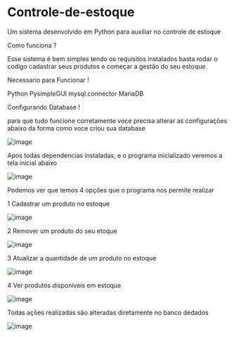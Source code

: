 # Controle-de-estoque

Um sistema desenvolvido em Python para auxiliar no controle de estoque

Como funciona ?

Esse sistema é bem simples tendo os requisitos instalados basta rodar o codigo
cadastrar seus produtos e começar a gestão do seu estoque


Necessario para Funcionar !

Python
PysimpleGUI
mysql.connector
MariaDB

Configurando Database !

para que tudo funcione corretamente voce precisa alterar as configurações abaixo
da forma como voce criou sua database

![image](https://user-images.githubusercontent.com/114784744/209483901-e6bf8905-9598-4fa7-aa49-6c8101d37130.png)



Apos todas dependencias instaladas, e o programa inicializado
veremos a tela inicial abaixo

![image](https://user-images.githubusercontent.com/114784744/209483721-e3fcac07-8eb4-41ec-93e0-0c29c5d76291.png)


Podemos ver que temos 4 opções que o programa nos permite realizar

1 Cadastrar um produto no estoque

![image](https://user-images.githubusercontent.com/114784744/209483783-96ff8010-398f-4a5d-957c-618175d852d3.png)

2 Remover um produto do seu etoque

![image](https://user-images.githubusercontent.com/114784744/209483800-11c7c6e7-e2bd-4047-85ed-24d7aa34213a.png)

3 Atualizar a quantidade de um produto no estoque

![image](https://user-images.githubusercontent.com/114784744/209483818-43a3b108-63fc-4642-918c-1e6d4043e560.png)

4 Ver produtos disponiveis em estoque

![image](https://user-images.githubusercontent.com/114784744/209483838-b1a42fbc-14f8-42c4-8766-69301c1f82e7.png)

Todas ações realizadas são alteradas diretamente no banco dedados

![image](https://user-images.githubusercontent.com/114784744/209483867-0a333dcf-2026-4fba-bdd8-319102a4c3d3.png)



